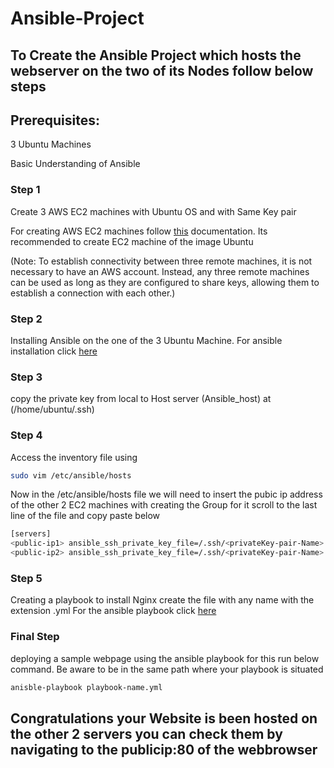 # Ansible-Project

## To Create the Ansible Project which hosts the webserver on the two of its Nodes follow below steps

## Prerequisites:
3 Ubuntu Machines

Basic Understanding of Ansible

### Step 1

Create 3 AWS EC2 machines with Ubuntu OS and with Same Key pair

For creating AWS EC2 machines follow [this](https://docs.aws.amazon.com/efs/latest/ug/gs-step-one-create-ec2-resources.html) documentation. Its recommended to create EC2 machine of the image Ubuntu

(Note: To establish connectivity between three remote machines, it is not necessary to have an AWS account. Instead, any three remote machines can be used as long as they are configured to share keys, allowing them to establish a connection with each other.)

### Step 2

Installing Ansible on the one of the 3 Ubuntu Machine. For ansible installation click [here](https://github.com/sanket363/Ansible-Project-/blob/main/steps-to-install-ansible.md)

### Step 3

copy the private key from local to Host server (Ansible_host) at (/home/ubuntu/.ssh)

### Step 4

Access the inventory file using 
```bash
sudo vim /etc/ansible/hosts
```

Now in the /etc/ansible/hosts file we will need to insert the pubic ip address of the other 2 EC2 machines with creating the Group for it scroll to the last line of the file and copy paste below

```bash
[servers]
<public-ip1> ansible_ssh_private_key_file=/.ssh/<privateKey-pair-Name>
<public-ip2> ansible_ssh_private_key_file=/.ssh/<privateKey-pair-Name>
```
### Step 5

Creating a playbook to install Nginx create the file with any name with the extension .yml
For the ansible playbook click [here](https://github.com/sanket363/Ansible-Project-/blob/main/playbook.yml)

### Final Step

deploying a sample webpage using the ansible playbook for this run below command. Be aware to be in the same path where your playbook is situated

```bash
anisble-playbook playbook-name.yml
```

## Congratulations your Website is been hosted on the other 2 servers you can check them by navigating to the publicip:80 of the webbrowser
